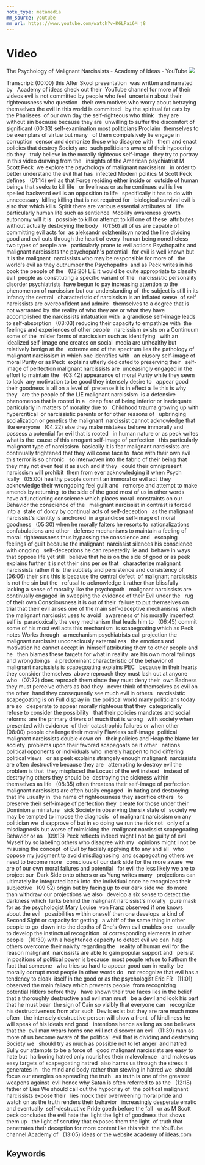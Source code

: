 ```yaml
---
note_type: metamedia
mm_source: youtube
mm_url: https://www.youtube.com/watch?v=K6LPai6M_j8
---
```


# Video

The Psychology of Malignant Narcissists - Academy of Ideas - YouTube
![](https://www.youtube.com/watch?v=K6LPai6M_j8)

Transcript:
(00:00) this After Skool presentation  was written and narrated by   Academy of ideas check out their  YouTube channel for more of their videos evil is not committed by people who feel  uncertain about their righteousness who question   their own motives who worry about betraying  themselves the evil in this world is committed   by the spiritual fat cats by the Pharisees  of our own day the self-righteous who think   they are without sin because because they are  unwilling to suffer the discomfort of significant
(00:33) self-examination most politicians Proclaim  themselves to be exemplars of virtue but many   of them compulsively lie engage in corruption  censor and demonize those who disagree with   them and enact policies that destroy Society are  such politicians aware of their hypocrisy do they   truly believe in the morally righteous self-image  they try to portray in this video drawing from the   insights of the American psychiatrist M Scott Peck  we explore the psychology of malignant narcissism   in order to better understand the evil that has  infected Modern politics M Scott Peck defines  
(01:14) evil as that Force residing either inside or  outside of human beings that seeks to kill life   or liveliness or as he continues evil is live  spelled backward evil is an opposition to life   specifically it has to do with unnecessary  killing killing that is not required for   biological survival evil is also that which kills  Spirit there are various essential attributes of   life particularly human life such as sentience  Mobility awareness growth autonomy will it is   possible to kill or attempt to kill one of these  attributes without actually destroying the body  
(01:56) all of us are capable of committing evil acts for  as aleksandr solzhenitsyn noted the line dividing   good and evil cuts through the heart of every  human being nonetheless two types of people are   particularly prone to evil actions Psychopaths and  malignant narcissists the psychopath's potential   for evil is well known but it is the malignant  narcissists who may be responsible for more of   the world's evil as they outnumber the Psychopaths  and as Peck writes in his book the people of the  
(02:26) LIE it would be quite appropriate to classify evil  people as constituting a specific variant of the   narcissistic personality disorder psychiatrists  have begun to pay increasing attention to the   phenomenon of narcissism but our understanding of  the subject is still in its infancy the central   characteristic of narcissism is an inflated sense  of self narcissists are overconfident and admire   themselves to a degree that is not warranted by  the reality of who they are or what they have   accomplished the narcissists infatuation with  a grandiose self-image leads to self-absorption  
(03:03) reducing their capacity to empathize with  the feelings and experiences of other people   narcissism exists on a Continuum some of the  milder forms of narcissism such as identifying   with an idealized self-image one creates on social  media are unhealthy but relatively benign at the   extreme end of the spectrum lies the pathology of  malignant narcissism in which one identifies with   an elusory self-image of moral Purity or as Peck  explains utterly dedicated to preserving their   self-image of perfection malignant narcissists are  unceasingly engaged in the effort to maintain the  
(03:42) appearance of moral Purity while they seem to lack  any motivation to be good they intensely desire to   appear good their goodness is all on a level of  pretense it is in effect a lie this is why they   are the people of the LIE malignant narcissism  is a defensive phenomenon that is rooted in a   deep fear of being inferior or inadequate  particularly in matters of morality due to   Childhood trauma growing up with hypercritical  or narcissistic parents or for other reasons of   upbringing socialization or genetics the malignant  narcissist cannot acknowledge that like everyone  
(04:22) else they make mistakes behave immorally and  possess a potential for evil that is rooted   in human nature or as peck writes what is the  cause of this arrogant self-image of perfection   this particularly malignant type of narcissism  basically it is fear malignant narcissists are   continually frightened that they will come face to  face with their own evil this terror is so chronic   so interwoven into the fabric of their being that  they may not even feel it as such and if they   could their omnipresent narcissism will prohibit  them from ever acknowledging it when Psych ically  
(05:00) healthy people commit an immoral or evil act  they acknowledge their wrongdoing feel guilt and   remorse and attempt to make amends by returning  to the side of the good most of us in other words   have a functioning conscience which places moral  constraints on our Behavior the conscience of the   malignant narcissist in contrast is forced into a  state of dorcy by continual acts of self-deception   as the malignant narcissist's identity is anchored  in a grandiose self-image of moral goodness  
(05:30) when he morally falters he resorts to  rationalizations confabulations and other   defense mechanisms to maintain a feeling of moral  righteousness thus bypassing the conscience and   escaping feelings of guilt because the malignant  narcissist silences his conscience with ongoing   self-deceptions he can repeatedly lie and  behave in ways that oppose life yet still   believe that he is on the side of good or as peek  explains further it is not their sins per se that   characterize malignant narcissists rather it is  the subtlety and persistence and consistency of  
(06:06) their sins this is because the central defect  of malignant narcissists is not the sin but the   refusal to acknowledge it rather than blissfully  lacking a sense of morality like the psychopath   malignant narcissists are continually engaged  in sweeping the evidence of their Evil under the   rug of their own Consciousness it is out of their  failure to put themselves on trial that their evil arises one of the main self-deceptive mechanisms  which the malignant narcissist uses to avoid   awareness of his morally imperfect self is  paradoxically the very mechanism that leads him to  
(06:45) commit some of his most evil acts this mechanism  is scapegoating which as Peck notes Works through   a mechanism psychiatrists call projection the  malignant narcissist unconsciously externalizes   the emotions and motivation he cannot accept in  himself attributing them to other people and he   then blames these targets for what in reality  are his own moral failings and wrongdoings   a predominant characteristic of the behavior of  malignant narcissists is scapegoating explains PEC   because in their hearts they consider themselves  above reproach they must lash out at anyone who  
(07:22) does reproach them since they must deny their  own Badness they must perceive others as bad they   never think of themselves as evil on the other  hand they consequently see much evil in others   narcissistic scapegoating is on Full display in  the political world many politicians today are so   desperate to appear morally righteous that they  categorically refuse to consider the possibility   that their policies mandates and social reforms  are the primary drivers of much that is wrong   with society when presented with evidence  of their catastrophic failures or when other  
(08:00) people challenge their morally Flawless self-image  political malignant narcissists double down on   their policies and Heap the blame for society  problems upon their favored scapegoats be it other   nations political opponents or individuals who  merely happen to hold differing political views   or as peek explains strangely enough malignant  narcissists are often destructive because they are   attempting to destroy evil the problem is that  they misplaced the Locust of the evil instead   instead of destroying others they should be  destroying the sickness within themselves as life  
(08:35) often threatens their self-image of perfection  malignant narcissists are often busily engaged   in hating and destroying that life usually in  the name of righteousness they sacrifice others   to preserve their self-image of perfection they  create for those under their Dominion a miniature   sick Society in observing the six state of  society we may be tempted to impose the diagnosis   of malignant narcissism on any politician we  disapprove of but in so doing we run the risk not   only of a misdiagnosis but worse of mimicking the  malignant narcissist scapegoating Behavior or as  
(09:13) Peck reflects indeed might I not be guilty of evil  Myself by so labeling others who disagree with my   opinions might I not be misusing the concept  of Evil by facilely applying it to any and all   who oppose my judgment to avoid misdiagnosing  and scapegoating others we need to become more   conscious of our dark side for the more aware  we are of our own moral failures and potential   for evil the less likely we are to project our  Dark Side onto others or as Yung writes many   projections can ultimately be integrated back into  the individual once he recognizes their subjective  
(09:52) origin but by facing up to our dark side we  do more than withdraw our projections we also   develop a six sense to detect the darkness which  lurks behind the malignant narcissist's morally   pure mask for as the psychologist Mary Louise  von Franz observed if one knows about the evil   possibilities within oneself then one develops  a kind of Second Sight or capacity for getting   a whiff of the same thing in other people to go  down into the depths of One's Own evil enables one   usually to develop the instinctual recognition  of corresponding elements in other people  
(10:30) with a heightened capacity to detect evil we can  help others overcome their naivity regarding the   reality of human evil for the reason malignant  narcissists are able to gain popular support and   persist in positions of political power is because  most people refuse to Fathom the fact that someone   who tries so hard to appear good can in reality  be morally corrupt most people in other words do   not recognize that evil has a tendency to cloak  itself in the good or as the psychologist Eric FR  
(11:01) observed the main fallacy which prevents people  from recognizing potential Hitlers before they   have shown their true faces lies in the belief  that a thoroughly destructive and evil man must   be a devil and look his part that he must bear  the sign of Cain so visibly that everyone can   recognize his destructiveness from afar such  Devils exist but they are rare much more often   the intensely destructive person will show a front  of kindliness he will speak of his ideals and good   intentions hence as long as one believes that the  evil man wears horns one will not discover an evil  
(11:39) man as more of us become aware of the political  evil that is dividing and destroying Society we   should try as much as possible not to let anger  and hatred Sully our attempts to be a force of   good malignant narcissists are easy to hate but  harboring hatred only nourishes their malevolence   and makes us easy targets of scapegoating hatred  also harms us through the stress it generates in   the mind and body rather than stewing in hatred we  should focus our energies on spreading the truth   as truth is one of the greatest weapons against  evil hence why Satan is often referred to as the  
(12:18) father of Lies We should call out the hypocrisy of  the political malignant narcissists expose their   lies mock their overweening moral pride and  watch on as the truth renders their behavior   increasingly desperate erratic and eventually  self-destructive Pride goeth before the fall   or as M Scott peck concludes the evil hate the  light the light of goodness that shows them up   the light of scrutiny that exposes them the light  of truth that penetrates their deception  for more content like this visit  the YouTube channel Academy of  
(13:05) ideas or the website academy of ideas.com  


## Keywords